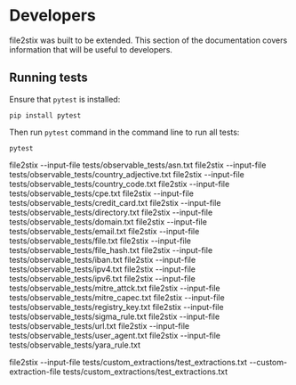 # Developers

file2stix was built to be extended. This section of the documentation covers information that will be useful to developers.

## Running tests

Ensure that `pytest` is installed:

```shell
pip install pytest
```

Then run `pytest` command in the command line to run all tests:

```shell
pytest
```

file2stix --input-file tests/observable_tests/asn.txt
file2stix --input-file tests/observable_tests/country_adjective.txt
file2stix --input-file tests/observable_tests/country_code.txt
file2stix --input-file tests/observable_tests/cpe.txt
file2stix --input-file tests/observable_tests/credit_card.txt
file2stix --input-file tests/observable_tests/directory.txt
file2stix --input-file tests/observable_tests/domain.txt
file2stix --input-file tests/observable_tests/email.txt
file2stix --input-file tests/observable_tests/file.txt
file2stix --input-file tests/observable_tests/file_hash.txt
file2stix --input-file tests/observable_tests/iban.txt
file2stix --input-file tests/observable_tests/ipv4.txt
file2stix --input-file tests/observable_tests/ipv6.txt
file2stix --input-file tests/observable_tests/mitre_attck.txt
file2stix --input-file tests/observable_tests/mitre_capec.txt
file2stix --input-file tests/observable_tests/registry_key.txt
file2stix --input-file tests/observable_tests/sigma_rule.txt
file2stix --input-file tests/observable_tests/url.txt
file2stix --input-file tests/observable_tests/user_agent.txt
file2stix --input-file tests/observable_tests/yara_rule.txt

file2stix --input-file tests/custom_extractions/test_extractions.txt --custom-extraction-file tests/custom_extractions/test_extractions.txt